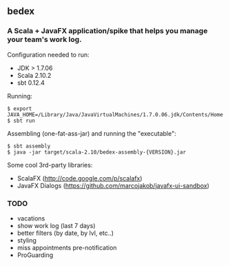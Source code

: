 ## bedex

### A Scala + JavaFX application/spike that helps you manage your team's work log.

Configuration needed to run:

+ JDK > 1.7.06
+ Scala 2.10.2
+ sbt 0.12.4

Running:

	$ export JAVA_HOME=/Library/Java/JavaVirtualMachines/1.7.0.06.jdk/Contents/Home
	$ sbt run

Assembling (one-fat-ass-jar) and running the "executable":

	$ sbt assembly
	$ java -jar target/scala-2.10/bedex-assembly-{VERSION}.jar

Some cool 3rd-party libraries:

+ ScalaFX (http://code.google.com/p/scalafx)
+ JavaFX Dialogs (https://github.com/marcojakob/javafx-ui-sandbox)

### TODO

+ vacations
+ show work log (last 7 days)
+ better filters (by date, by lvl, etc..)
+ styling
+ miss appointments pre-notification
+ ProGuarding


